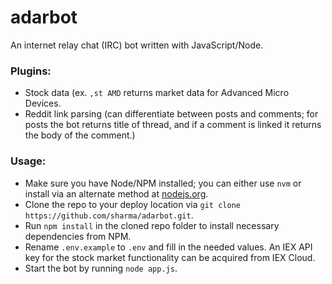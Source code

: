 # adarbot
An internet relay chat (IRC) bot written with JavaScript/Node.

### Plugins:
- Stock data (ex. `,st AMD` returns market data for Advanced Micro Devices.
- Reddit link parsing (can differentiate between posts and comments; for posts the bot returns title of thread, and if a comment is linked it returns the body of the comment.)

### Usage:
- Make sure you have Node/NPM installed; you can either use `nvm` or install via an alternate method at [nodejs.org](https://nodejs.org).
- Clone the repo to your deploy location via `git clone https://github.com/sharma/adarbot.git`.
- Run `npm install` in the cloned repo folder to install necessary dependencies from NPM.
- Rename `.env.example` to `.env` and fill in the needed values. An IEX API key for the stock market functionality can be acquired from IEX Cloud.
- Start the bot by running `node app.js`.
